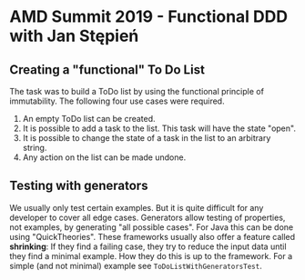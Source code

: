 # AMD Summit 2019 - Functional DDD with Jan Stępień

## Creating a "functional" To Do List

The task was to build a ToDo list by using the functional principle of immutability. The following four use cases were required.
1. An empty ToDo list can be created.
2. It is possible to add a task to the list. This task will have the state "open".
3. It is possible to change the state of a task in the list to an arbitrary string.
4. Any action on the list can be made undone.

## Testing with generators

We usually only test certain examples. But it is quite difficult for any developer to cover all edge cases. Generators allow testing of properties, not examples, by generating "all possible cases". For Java this can be done using "QuickTheories". These frameworks usually also offer a feature called **shrinking**: If they find a failing case, they try to reduce the input data until they find a minimal example. How they do this is up to the framework. For a simple (and not minimal) example see `ToDoListWithGeneratorsTest`.
